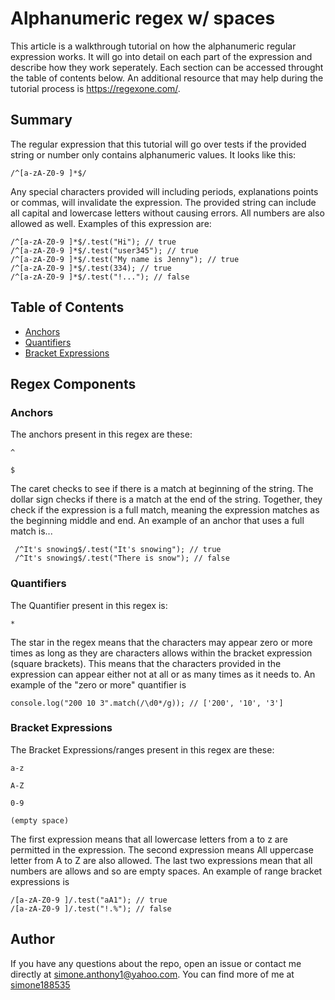 # Alphanumeric regex w/ spaces

This article is a walkthrough tutorial on how the alphanumeric regular expression works. It will go into detail on each part of the expression and describe how they
work seperately. Each section can be accessed throught the table of contents below.
An additional resource that may help during the tutorial process is https://regexone.com/.

## Summary

The regular expression that this tutorial will go over tests if the provided string or number only contains alphanumeric values. It looks like this:
```
/^[a-zA-Z0-9 ]*$/
```
Any special characters provided will including periods, explanations points or commas, will invalidate the expression. The provided string can include all capital and lowercase letters without causing errors. All numbers are also allowed as well.
Examples of this expression are:
```
/^[a-zA-Z0-9 ]*$/.test("Hi"); // true
/^[a-zA-Z0-9 ]*$/.test("user345"); // true
/^[a-zA-Z0-9 ]*$/.test("My name is Jenny"); // true
/^[a-zA-Z0-9 ]*$/.test(334); // true
/^[a-zA-Z0-9 ]*$/.test("!..."); // false
```

## Table of Contents

- [Anchors](#anchors)
- [Quantifiers](#quantifiers)
- [Bracket Expressions](#bracket-expressions)

## Regex Components

### Anchors
The anchors present in this regex are these:
```
^
```
```
$
```
The caret checks to see if there is a match at beginning of the string. The dollar sign checks if there is a match at the end of the string. Together, they check if 
the expression is a full match, meaning the expression matches as the beginning middle
and end. An example of an anchor that uses a full match is...
```
 /^It's snowing$/.test("It's snowing"); // true
 /^It's snowing$/.test("There is snow"); // false
```
### Quantifiers
The Quantifier present in this regex is:
```
*
```
The star in the regex means that the characters may appear zero or more times as long as they are characters allows within the bracket expression (square brackets). This means that the characters provided in the expression can appear either not at all or as many times as it needs to.
An example of the "zero or more" quantifier is
```
console.log("200 10 3".match(/\d0*/g)); // ['200', '10', '3']
```


### Bracket Expressions
The Bracket Expressions/ranges present in this regex are these:
```
a-z
```
```
A-Z
```
```
0-9
```
```
(empty space)
```
The first expression means that all lowercase letters from a to z are permitted in the expression. The second expression means All uppercase letter from A to Z are also
allowed. The last two expressions mean that all numbers are allows and so are empty spaces.
An example of range bracket expressions is
```
/[a-zA-Z0-9 ]/.test("aA1"); // true
/[a-zA-Z0-9 ]/.test("!.%"); // false
```

## Author

If you have any questions about the repo, open
an issue or contact me directly at simone.anthony1@yahoo.com. You
can find more of me at [simone188535](https://github.com/simone188535)


<!-- 
https://digitalfortress.tech/js/top-15-commonly-used-regex/

https://coding-boot-camp.github.io/full-stack/computer-science/regex-tutorial

https://www.regexpal.com/?fam=104025 

https://javascript.info/regular-expressions
-->